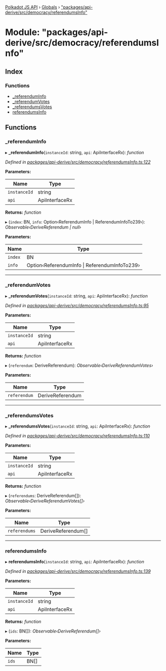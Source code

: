 [Polkadot JS API](../README.md) › [Globals](../globals.md) › ["packages/api-derive/src/democracy/referendumsInfo"](_packages_api_derive_src_democracy_referendumsinfo_.md)

# Module: "packages/api-derive/src/democracy/referendumsInfo"

## Index

### Functions

* [_referendumInfo](_packages_api_derive_src_democracy_referendumsinfo_.md#_referenduminfo)
* [_referendumVotes](_packages_api_derive_src_democracy_referendumsinfo_.md#_referendumvotes)
* [_referendumsVotes](_packages_api_derive_src_democracy_referendumsinfo_.md#_referendumsvotes)
* [referendumsInfo](_packages_api_derive_src_democracy_referendumsinfo_.md#referendumsinfo)

## Functions

###  _referendumInfo

▸ **_referendumInfo**(`instanceId`: string, `api`: ApiInterfaceRx): *function*

*Defined in [packages/api-derive/src/democracy/referendumsInfo.ts:122](https://github.com/polkadot-js/api/blob/4596e434d/packages/api-derive/src/democracy/referendumsInfo.ts#L122)*

**Parameters:**

Name | Type |
------ | ------ |
`instanceId` | string |
`api` | ApiInterfaceRx |

**Returns:** *function*

▸ (`index`: BN, `info`: Option‹ReferendumInfo | ReferendumInfoTo239›): *Observable‹DeriveReferendum | null›*

**Parameters:**

Name | Type |
------ | ------ |
`index` | BN |
`info` | Option‹ReferendumInfo &#124; ReferendumInfoTo239› |

___

###  _referendumVotes

▸ **_referendumVotes**(`instanceId`: string, `api`: ApiInterfaceRx): *function*

*Defined in [packages/api-derive/src/democracy/referendumsInfo.ts:95](https://github.com/polkadot-js/api/blob/4596e434d/packages/api-derive/src/democracy/referendumsInfo.ts#L95)*

**Parameters:**

Name | Type |
------ | ------ |
`instanceId` | string |
`api` | ApiInterfaceRx |

**Returns:** *function*

▸ (`referendum`: DeriveReferendum): *Observable‹DeriveReferendumVotes›*

**Parameters:**

Name | Type |
------ | ------ |
`referendum` | DeriveReferendum |

___

###  _referendumsVotes

▸ **_referendumsVotes**(`instanceId`: string, `api`: ApiInterfaceRx): *function*

*Defined in [packages/api-derive/src/democracy/referendumsInfo.ts:110](https://github.com/polkadot-js/api/blob/4596e434d/packages/api-derive/src/democracy/referendumsInfo.ts#L110)*

**Parameters:**

Name | Type |
------ | ------ |
`instanceId` | string |
`api` | ApiInterfaceRx |

**Returns:** *function*

▸ (`referendums`: DeriveReferendum[]): *Observable‹DeriveReferendumVotes[]›*

**Parameters:**

Name | Type |
------ | ------ |
`referendums` | DeriveReferendum[] |

___

###  referendumsInfo

▸ **referendumsInfo**(`instanceId`: string, `api`: ApiInterfaceRx): *function*

*Defined in [packages/api-derive/src/democracy/referendumsInfo.ts:139](https://github.com/polkadot-js/api/blob/4596e434d/packages/api-derive/src/democracy/referendumsInfo.ts#L139)*

**Parameters:**

Name | Type |
------ | ------ |
`instanceId` | string |
`api` | ApiInterfaceRx |

**Returns:** *function*

▸ (`ids`: BN[]): *Observable‹DeriveReferendum[]›*

**Parameters:**

Name | Type |
------ | ------ |
`ids` | BN[] |
